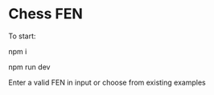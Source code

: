 # Chess FEN

To start:

npm i

npm run dev

Enter a valid FEN in input or choose from existing examples
